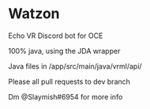 # Watzon
Echo VR Discord bot for OCE


100% java, using the JDA wrapper

Java files in /app/src/main/java/vrml/api/

Please all pull requests to dev branch

Dm @Slaymish#6954 for more info
